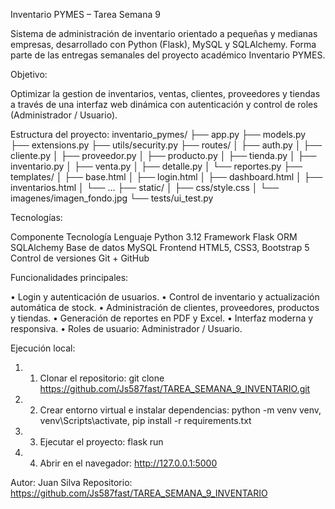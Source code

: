 Inventario PYMES – Tarea Semana 9

Sistema de administración de inventario orientado a pequeñas y medianas empresas, desarrollado con Python (Flask), MySQL y SQLAlchemy. Forma parte de las entregas semanales del proyecto académico Inventario PYMES.

Objetivo:

Optimizar la gestion de inventarios, ventas, clientes, proveedores y tiendas a través de una interfaz web dinámica con autenticación y control de roles (Administrador / Usuario).

Estructura del proyecto:
inventario_pymes/
├── app.py
├── models.py
├── extensions.py
├── utils/security.py
├── routes/
│   ├── auth.py
│   ├── cliente.py
│   ├── proveedor.py
│   ├── producto.py
│   ├── tienda.py
│   ├── inventario.py
│   ├── venta.py
│   ├── detalle.py
│   └── reportes.py
├── templates/
│   ├── base.html
│   ├── login.html
│   ├── dashboard.html
│   ├── inventarios.html
│   └── ...
├── static/
│   ├── css/style.css
│   └── imagenes/imagen_fondo.jpg
└── tests/ui_test.py



Tecnologías:

Componente	Tecnología
Lenguaje	Python 3.12
Framework	Flask
ORM	SQLAlchemy
Base de datos	MySQL
Frontend	HTML5, CSS3, Bootstrap 5
Control de versiones	Git + GitHub

Funcionalidades principales:

•	 Login y autenticación de usuarios.
•	 Control de inventario y actualización automática de stock.
•	 Administración de clientes, proveedores, productos y tiendas.
•	 Generación de reportes en PDF y Excel.
•	 Interfaz moderna y responsiva.
•	 Roles de usuario: Administrador / Usuario.

Ejecución local:

1.	1. Clonar el repositorio: git clone https://github.com/Js587fast/TAREA_SEMANA_9_INVENTARIO.git
2.	2. Crear entorno virtual e instalar dependencias: python -m venv venv, venv\Scripts\activate, pip install -r requirements.txt
3.	3. Ejecutar el proyecto: flask run
4.	4. Abrir en el navegador: http://127.0.0.1:5000

Autor: Juan Silva
Repositorio: https://github.com/Js587fast/TAREA_SEMANA_9_INVENTARIO
